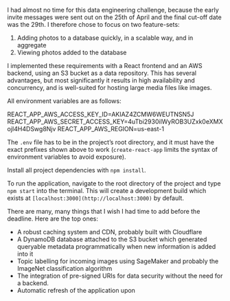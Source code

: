 I had almost no time for this data engineering challenge, because the early invite messages were sent out on the 25th of April and the final cut-off date was the 29th. I therefore chose to focus on two feature-sets:

1. Adding photos to a database quickly, in a scalable way, and in aggregate
2. Viewing photos added to the database

I implemented these requirements with a React frontend and an AWS backend, using an S3 bucket as a data repository. This has several advantages, but most significantly it results in high availability and concurrency, and is well-suited for hosting large media files like images.

All environment variables are as follows:

REACT_APP_AWS_ACCESS_KEY_ID=AKIAZ4ZCMW6WEUTNSN5J
REACT_APP_AWS_SECRET_ACCESS_KEY=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
REACT_APP_AWS_REGION=us-east-1

The `.env` file has to be in the project’s root directory, and it must have the exact prefixes shown above to work (`create-react-app` limits the syntax of environment variables to avoid exposure).

Install all project dependencies with `npm install`.

To run the application, navigate to the root directory of the project and type `npm start` into the terminal. This will create a development build which exists at `[localhost:3000](http://localhost:3000)` by default.

There are many, many things that I wish I had time to add before the deadline. Here are the top ones:

- A robust caching system and CDN, probably built with Cloudflare
- A DynamoDB database attached to the S3 bucket which generated queryable metadata programmatically when new information is added into it
- Topic labelling for incoming images using SageMaker and probably the ImageNet classification algorithm
- The integration of pre-signed URIs for data security without the need for a backend.
- Automatic refresh of the application upon
